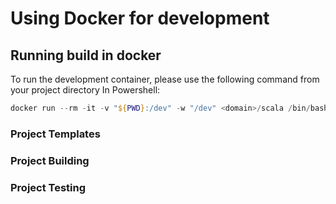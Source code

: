 # Using Docker for development

## Running build in docker
To run the development container, please use the following command from your project directory
In Powershell:
```Powershell
docker run --rm -it -v "${PWD}:/dev" -w "/dev" <domain>/scala /bin/bash
```

### Project Templates

### Project Building

### Project Testing 
